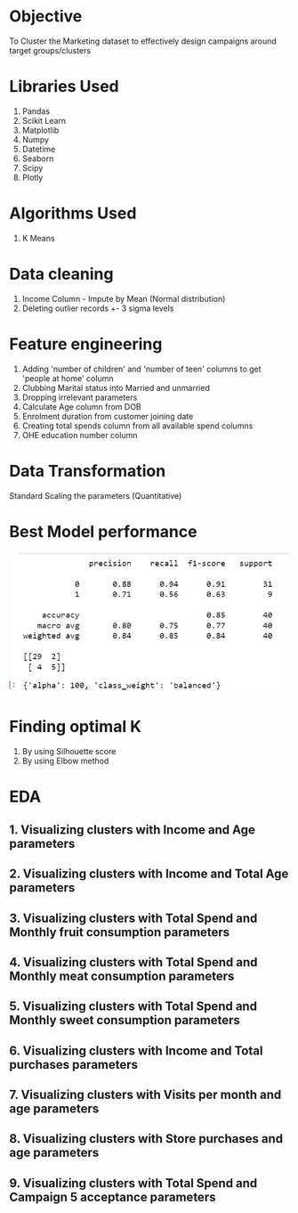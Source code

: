 # Objective
To Cluster the Marketing dataset to effectively design campaigns around target groups/clusters

# Libraries Used
1. Pandas
2. Scikit Learn
3. Matplotlib
4. Numpy
5. Datetime
6. Seaborn
7. Scipy
8. Plotly

# Algorithms Used
1. K Means

# Data cleaning
1. Income Column - Impute by Mean (Normal distribution)
2. Deleting outlier records +- 3 sigma levels

# Feature engineering
1. Adding 'number of children' and 'number of teen' columns to get 'people at home' column
2. Clubbing Marital status into Married and unmarried
3. Dropping irrelevant parameters
4. Calculate Age column from DOB
5. Enrolment duration from customer joining date
6. Creating total spends column from all available spend columns
7. OHE education number column


# Data Transformation
Standard Scaling the parameters (Quantitative)

# Best Model performance
![alt text](https://github.com/sanketmore1234/Predict-service-quality/blob/main/Best%20Model%20performance-%20Ridge.jpg?raw=true)

# Finding optimal K
1. By using Silhouette score
2. By using Elbow method

# EDA
## 1. Visualizing clusters with Income and Age parameters

## 2. Visualizing clusters with Income and Total Age parameters

## 3. Visualizing clusters with Total Spend and Monthly fruit consumption parameters

## 4. Visualizing clusters with Total Spend and Monthly meat consumption parameters

## 5. Visualizing clusters with Total Spend and Monthly sweet consumption parameters

## 6. Visualizing clusters with Income and Total purchases parameters

## 7. Visualizing clusters with Visits per month and age parameters

## 8. Visualizing clusters with Store purchases and age parameters

## 9. Visualizing clusters with Total Spend and Campaign 5 acceptance parameters


